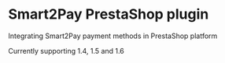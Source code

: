 # Smart2Pay PrestaShop plugin

Integrating Smart2Pay payment methods in PrestaShop platform

Currently supporting 1.4, 1.5 and 1.6

